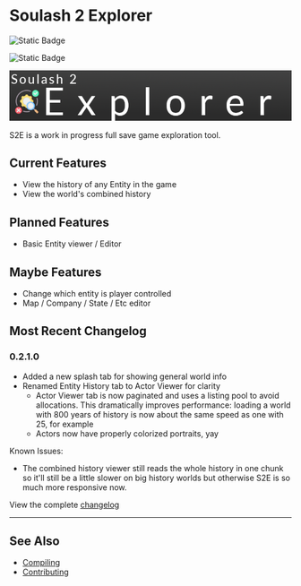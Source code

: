 # Soulash 2 Explorer

![Static Badge](https://img.shields.io/badge/Language-C%23-blue?style=flat-square&logo=sharp)

![Static Badge](https://img.shields.io/badge/License-LGPLv3-orange?style=flat-square&logo=gnuemacs)

![S2E Logo](banner.png)

S2E is a work in progress full save game exploration tool.

## Current Features

- View the history of any Entity in the game
- View the world's combined history

## Planned Features

- Basic Entity viewer / Editor

## Maybe Features

- Change which entity is player controlled
- Map / Company / State / Etc editor

## Most Recent Changelog

### 0.2.1.0

- Added a new splash tab for showing general world info
- Renamed Entity History tab to Actor Viewer for clarity
  - Actor Viewer tab is now paginated and uses a listing pool to avoid allocations. This dramatically improves performance: loading a world with 800 years of history is now about the same speed as one with 25, for example
  - Actors now have properly colorized portraits, yay

Known Issues:

- The combined history viewer still reads the whole history in one chunk so it'll still be a little slower on big history worlds but otherwise S2E is so much more responsive now.

View the complete [changelog](CHANGELOG.md)

---

## See Also

- [Compiling](Compiling.md)
- [Contributing](Contributing.md)
